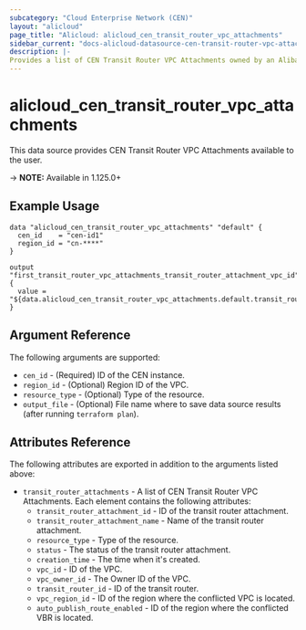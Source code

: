 ```yaml
---
subcategory: "Cloud Enterprise Network (CEN)"
layout: "alicloud"
page_title: "Alicloud: alicloud_cen_transit_router_vpc_attachments"
sidebar_current: "docs-alicloud-datasource-cen-transit-router-vpc-attachments"
description: |-
Provides a list of CEN Transit Router VPC Attachments owned by an Alibaba Cloud account.
---
```


# alicloud\_cen\_transit\_router\_vpc\_attachments

This data source provides CEN Transit Router VPC Attachments available to the user.

-> **NOTE:** Available in 1.125.0+

## Example Usage

```
data "alicloud_cen_transit_router_vpc_attachments" "default" {
  cen_id    = "cen-id1"
  region_id = "cn-****"
}

output "first_transit_router_vpc_attachments_transit_router_attachment_vpc_id" {
  value = "${data.alicloud_cen_transit_router_vpc_attachments.default.transit_router_attachments.0.vpc_id}"
}
```

## Argument Reference

The following arguments are supported:

* `cen_id` - (Required) ID of the CEN instance.
* `region_id` - (Optional) Region ID of the VPC.
* `resource_type` - (Optional) Type of the resource.
* `output_file` - (Optional) File name where to save data source results (after running `terraform plan`).

## Attributes Reference

The following attributes are exported in addition to the arguments listed above:

* `transit_router_attachments` - A list of CEN Transit Router VPC Attachments. Each element contains the following attributes:
    * `transit_router_attachment_id` - ID of the transit router attachment.
    * `transit_router_attachment_name` - Name of the transit router attachment.
    * `resource_type` - Type of the resource.
    * `status` - The status of the transit router attachment.
    * `creation_time` - The time when it's created.
    * `vpc_id` - ID of the VPC.      
    * `vpc_owner_id` - The Owner ID of the VPC.     
    * `transit_router_id` - ID of the transit router.
    * `vpc_region_id` - ID of the region where the conflicted VPC is located.
    * `auto_publish_route_enabled` - ID of the region where the conflicted VBR is located.

